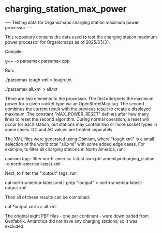 # charging_station_max_power
--- Testing data for Organicmaps charging station maximum power processor ---

This repository contains the data used to test the charging station maximum power processor for Organicmaps as of 2025/05/31.

Compile:

g++ -o parsemax parsemax.cpp

Run:

./parsemax tough.xml > tough.txt

./parsemax all.xml > all.txt

There are two elements to the processor.  The first interprets the maximum power for a given socket type via an OpenStreetMap tag.  The second combines the current result with the previous result to create a displayed maximum.  The constant "MAX_POWER_RESET" defines after how many lines to reset the second algorithm.  During normal operation, a reset will occur for each station, but stations may contain two or more socket types in some cases.  DC and AC values are treated separately.

The XML files were generated using Osmium, where "tough.xml" is a small selection of the world total "all.xml" with some added edge cases.  For example, to filter all charging stations in North America, run:

osmium tags-filter north-america-latest.osm.pbf amenity=charging_station -o north-america-latest.xml

Next, to filter the ":output" tags, run:

cat north-america-latest.xml | grep ":output" > north-america-latest-output.xml

Then all of these results can be combined:

cat *output.xml >> all.xml

The original eight PBF files - one per continent - were downloaded from Geofabrik.  Antarctica did not have any charging stations, so it was excluded.
